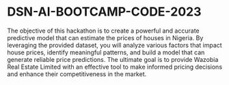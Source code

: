 # DSN-AI-BOOTCAMP-CODE-2023
The objective of this hackathon is to create a powerful and accurate predictive model that can estimate the prices of houses in Nigeria. 
By leveraging the provided dataset, you will analyze various factors that impact house prices, identify meaningful patterns, 
and build a model that can generate reliable price predictions. 
The ultimate goal is to provide Wazobia Real Estate Limited with an effective tool to make informed pricing decisions and enhance their competitiveness in the market.
